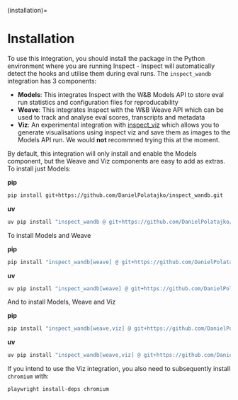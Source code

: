 (installation)=
# Installation

To use this integration, you should install the package in the Python environment where you are running Inspect - Inspect will automatically detect the hooks and utilise them during eval runs. The `inspect_wandb` integration has 3 components:

- **Models**: This integrates Inspect with the W&B Models API to store eval run statistics and configuration files for reproducability
- **Weave**: This integrates Inspect with the W&B Weave API which can be used to track and analyse eval scores, transcripts and metadata
- **Viz**: An experimental integration with [inspect_viz](https://github.com/meridianlabs-ai/inspect_viz) which allows you to generate visualisations using inspect viz and save them as images to the Models API run. We would **not** recommned trying this at the moment. 

By default, this integration will only install and enable the Models component, but the Weave and Viz components are easy to add as extras. To install just Models:

**pip**
```bash
pip install git+https://github.com/DanielPolatajko/inspect_wandb.git
```

**uv**
```bash
uv pip install "inspect_wandb @ git+https://github.com/DanielPolatajko/inspect_wandb.git"
```
To install Models and Weave

**pip**
```bash
pip install "inspect_wandb[weave] @ git+https://github.com/DanielPolatajko/inspect_wandb.git"
```

**uv**
```bash
uv pip install "inspect_wandb[weave] @ git+https://github.com/DanielPolatajko/inspect_wandb.git"
```

And to install Models, Weave and Viz

**pip**
```bash
pip install "inspect_wandb[weave,viz] @ git+https://github.com/DanielPolatajko/inspect_wandb.git"
```

**uv**
```bash
uv pip install "inspect_wandb[weave,viz] @ git+https://github.com/DanielPolatajko/inspect_wandb.git"
```

If you intend to use the Viz integration, you also need to subsequently install `chromium` with:

```bash
playwright install-deps chromium
```
